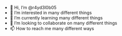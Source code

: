 - 👋 Hi, I’m @r4yd3l0b05
- 👀 I’m interested in many different things
- 🌱 I’m currently learning many different things
- 💞️ I’m looking to collaborate on many different things
- 📫 How to reach me many different ways

<!---
r4yd3l0b05/r4yd3l0b05 is a ✨ special ✨ repository because its `README.md` (this file) appears on your GitHub profile.
You can click the Preview link to take a look at your changes.
--->
